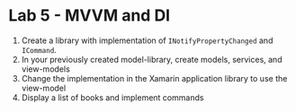 # Lab 5 - MVVM and DI

1. Create a library with implementation of `INotifyPropertyChanged` and `ICommand`.
2. In your previously created model-library, create models, services, and view-models
3. Change the implementation in the Xamarin application library to use the view-model
4. Display a list of books and implement commands



